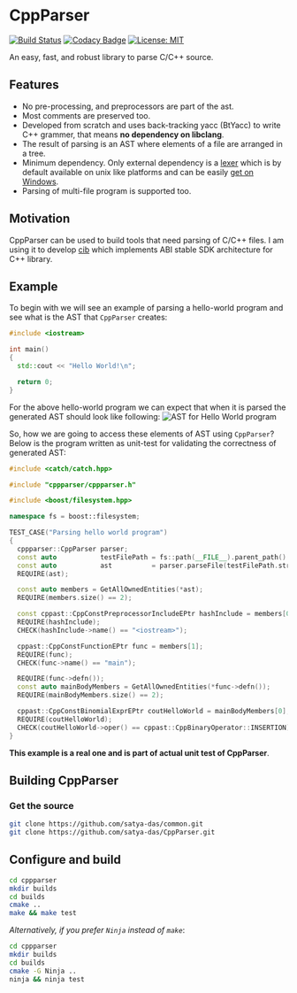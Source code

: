 CppParser
=========

[![Build Status](https://travis-ci.com/satya-das/cppparser.svg?branch=master)](https://travis-ci.com/satya-das/cppparser)
[![Codacy Badge](https://api.codacy.com/project/badge/Grade/e2a1f6c5c8c149be816f1514ec491c98)](https://www.codacy.com/app/satya-das/cppparser?utm_source=github.com&amp;utm_medium=referral&amp;utm_content=satya-das/cppparser&amp;utm_campaign=Badge_Grade)
[![License: MIT](https://img.shields.io/badge/License-MIT-yellow.svg)](https://opensource.org/licenses/MIT)

An easy, fast, and robust library to parse C/C++ source.

## Features
- No pre-processing, and preprocessors are part of the ast.
- Most comments are preserved too.
- Developed from scratch and uses back-tracking yacc (BtYacc) to write C++ grammer, that means **no dependency on libclang**.
- The result of parsing is an AST where elements of a file are arranged in a tree.
- Minimum dependency. Only external dependency is a [lexer](https://github.com/westes/flex) which is by default available on unix like platforms and can be easily [get on Windows](http://gnuwin32.sourceforge.net/packages/flex.htm).
- Parsing of multi-file program is supported too.

## Motivation 
CppParser can be used to build tools that need parsing of C/C++ files.
I am using it to develop [cib](https://github.com/satya-das/cib/) which implements ABI stable SDK architecture for C++ library.

## Example

To begin with we will see an example of parsing a hello-world program and see what is the AST that `CppParser` creates:
```c++
#include <iostream>

int main()
{
  std::cout << "Hello World!\n";

  return 0;
}

```

For the above hello-world program we can expect that when it is parsed the generated AST should look like following:
![AST for Hello World program](https://github.com/satya-das/cppparser/blob/master/src/readme-assets/HelloWorldAST.svg "AST for Hello World program")

So, how we are going to access these elements of AST using `CppParser`?
Below is the program written as unit-test for validating the correctness of generated AST:

```c++
#include <catch/catch.hpp>

#include "cppparser/cppparser.h"

#include <boost/filesystem.hpp>

namespace fs = boost::filesystem;

TEST_CASE("Parsing hello world program")
{
  cppparser::CppParser parser;
  const auto           testFilePath = fs::path(__FILE__).parent_path() / "test-files/hello-world.cpp";
  const auto           ast          = parser.parseFile(testFilePath.string());
  REQUIRE(ast);

  const auto members = GetAllOwnedEntities(*ast);
  REQUIRE(members.size() == 2);

  const cppast::CppConstPreprocessorIncludeEPtr hashInclude = members[0];
  REQUIRE(hashInclude);
  CHECK(hashInclude->name() == "<iostream>");

  cppast::CppConstFunctionEPtr func = members[1];
  REQUIRE(func);
  CHECK(func->name() == "main");

  REQUIRE(func->defn());
  const auto mainBodyMembers = GetAllOwnedEntities(*func->defn());
  REQUIRE(mainBodyMembers.size() == 2);

  cppast::CppConstBinomialExprEPtr coutHelloWorld = mainBodyMembers[0];
  REQUIRE(coutHelloWorld);
  CHECK(coutHelloWorld->oper() == cppast::CppBinaryOperator::INSERTION);
}

```

**This example is a real one and is part of actual unit test of CppParser**.

## Building CppParser

### Get the source

```sh
git clone https://github.com/satya-das/common.git
git clone https://github.com/satya-das/CppParser.git
```

## Configure and build

```sh
cd cppparser
mkdir builds
cd builds
cmake ..
make && make test
```

*Alternatively, if you prefer `Ninja` instead of `make`*:

```sh
cd cppparser
mkdir builds
cd builds
cmake -G Ninja ..
ninja && ninja test
```

